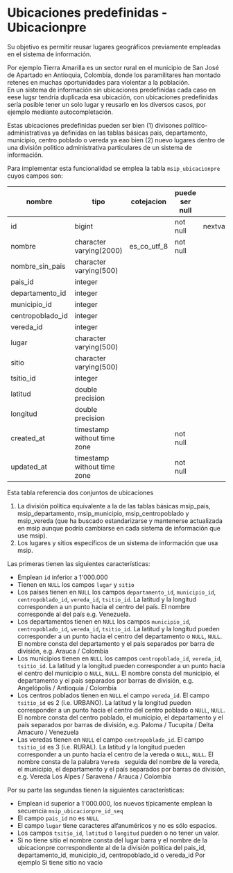 # Ubicaciones predefinidas - Ubicacionpre

Su objetivo es permitir reusar lugares geográficos previamente empleadas en el 
sistema de información.

Por ejemplo Tierra Amarilla es un sector rural en el municipio de San José de
Apartado en Antioquia, Colombia, donde los paramilitares han montado
retenes en muchas oportunidades para violentar a la población.  
En un sistema de información sin  ubicaciones predefinidas cada caso en eese lugsr tendría
duplicada esa ubicación, con ubicaciones predefinidas sería posible tener un solo lugar y 
reusarlo en los diversos casos, por ejemplo mediante autocompletación.

Estas ubicaciones predefinidas pueden ser bien (1) divisones político-administrativas ya definidas en las tablas básicas pais, departamento, municipio, centro poblado o vereda ya eao bien (2) nuevo lugares dentro de una división politico administrativa particulares de un sistema de información.

Para implementar esta funcionalidad se emplea la tabla `msip_ubicacionpre`
cuyos campos son:

| nombre | tipo | cotejacion | puede ser null | predeterminado |
|---|---|---|---|---|
| id               | bigint                      |             | not null | nextval('msip_ubicacionpre_id_seq'::regclass)|
| nombre           | character varying(2000)     | es_co_utf_8 | not null | |
| nombre_sin_pais  | character varying(500)      |             |          | |
| pais_id          | integer                     |             |          | |
| departamento_id  | integer                     |             |          | |
| municipio_id     | integer                     |             |          | |
| centropoblado_id | integer                     |             |          | |
| vereda_id        | integer                     |             |          | |
| lugar            | character varying(500)      |             |          | |
| sitio            | character varying(500)      |             |          | |
| tsitio_id        | integer                     |             |          | |
| latitud          | double precision            |             |          | |
| longitud         | double precision            |             |          | |
| created_at       | timestamp without time zone |             | not null | |
| updated_at       | timestamp without time zone |             | not null | |


Esta tabla referencia dos conjuntos de ubicaciones
1. La división política equivalente a la de las tablas básicas 
   msip_pais, msip_departamento, msip_municipio, msip_centropoblado y
   msip_vereda (que ha buscado estandarizarse y mantenerse actualizada en 
   msip aunque podría cambiarse en cada sistema de información que use msip).
2. Los lugares y sitios específicos de un sistema de información que usa msip.


Las primeras tienen las siguientes características:
* Emplean `id` inferior a 1'000.000
* Tienen en `NULL` los campos `lugar` y `sitio`
* Los países tienen en `NULL` los campos `departamento_id`,  `municipio_id`,
  `centropoblado_id`, `vereda_id`, `tsitio_id`. La latitud y la longitud 
  corresponden a un punto hacia el centro del país. El nombre corresponde al 
  del país e.g. Venezuela.
* Los departamentos tienen en `NULL` los campos `municipio_id`,
  `centropoblado_id`, `vereda_id`, `tsitio_id`. La latitud y la longitud 
  pueden corresponder a un punto hacia el centro del departamento o `NULL`, 
  `NULL`.
  El nombre consta del departamento y el país separados por barra de
  división, e.g. Arauca / Colombia
* Los municipios tienen en `NULL` los campos `centropoblado_id`, 
  `vereda_id`, `tsitio_id`. La latitud y la longitud 
  pueden corresponder a un punto hacia el centro del municipio o 
  `NULL`, `NULL`.
  El nombre consta del municipio, el departamento y el país separados 
  por barras de división, e.g. Angelópolis / Antioquia / Colombia
* Los centros poblados tienen en `NULL` el campo `vereda_id`. 
  El campo `tsitio_id` es 2 (i.e. URBANO). La latitud y la longitud 
  pueden corresponder a un punto hacia el centro del centro poblado o 
  `NULL`, `NULL`.
  El nombre consta del centro poblado, el municipio, el departamento 
  y el país separados por barras de división, e.g. 
  Paloma / Tucupita / Delta Amacuro / Venezuela
* Las veredas tienen en `NULL` el campo `centropoblado_id`. 
  El campo `tsitio_id` es 3 (i.e. RURAL). La latitud y la longitud 
  pueden corresponder a un punto hacia el centro de la vereda o `NULL`, 
  `NULL`.
  El nombre consta de la palabra `Vereda ` seguida del nombre
  de la vereda, el municipio, el departamento y el país separados por 
  barras de división, e.g. Vereda Los Alpes / Saravena / Arauca / Colombia


Por su parte las segundas tienen la siguientes características:
* Emplean id superior a 1'000.000, los nuevos típicamente emplean la 
  secuencia `msip_ubicacionpre_id_seq`
* El campo `pais_id` no es `NULL`
* El campo `lugar` tiene caracteres alfanuméricos y no es sólo espacios.
* Los campos `tsitio_id`, `latitud` o `longitud`  pueden o no tener un 
  valor.
* Si no tiene sitio el nombre consta del lugar barra y el nombre de la
  ubicacionpre correspondiente al de la división política del
  pais_id, departamento_id, municipio_id, centropoblado_id o vereda_id
  Por ejemplo 
Si tiene sitio no vacío





